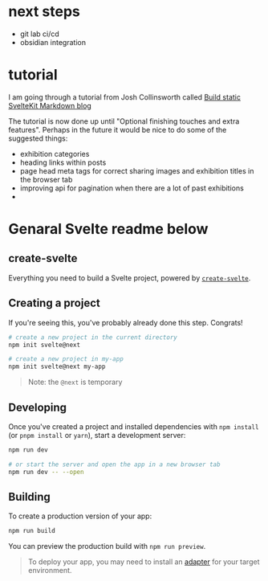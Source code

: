 # next steps

- git lab ci/cd
- obsidian integration

# tutorial

I am going through a tutorial from Josh Collinsworth called [Build static SvelteKit Markdown blog](https://joshcollinsworth.com/blog/build-static-sveltekit-markdown-blog)

The tutorial is now done up until "Optional finishing touches and extra features". Perhaps in the future it would be nice to do some of the suggested things:
- exhibition categories
- heading links within posts
- page head meta tags for correct sharing images and exhibition titles in the browser tab
- improving api for pagination when there are a lot of past exhibitions
- 


# Genaral Svelte readme below

## create-svelte

Everything you need to build a Svelte project, powered by [`create-svelte`](https://github.com/sveltejs/kit/tree/master/packages/create-svelte).

## Creating a project

If you're seeing this, you've probably already done this step. Congrats!

```bash
# create a new project in the current directory
npm init svelte@next

# create a new project in my-app
npm init svelte@next my-app
```

> Note: the `@next` is temporary

## Developing

Once you've created a project and installed dependencies with `npm install` (or `pnpm install` or `yarn`), start a development server:

```bash
npm run dev

# or start the server and open the app in a new browser tab
npm run dev -- --open
```

## Building

To create a production version of your app:

```bash
npm run build
```

You can preview the production build with `npm run preview`.

> To deploy your app, you may need to install an [adapter](https://kit.svelte.dev/docs#adapters) for your target environment.

